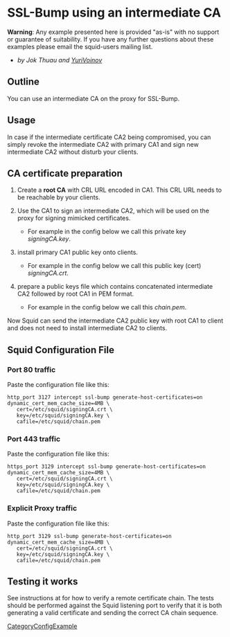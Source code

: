 # SSL-Bump using an intermediate CA

**Warning**: Any example presented here is provided "as-is" with no
support or guarantee of suitability. If you have any further questions
about these examples please email the squid-users mailing list.

  - *by Jok Thuau and
    [YuriVoinov](https://wiki.squid-cache.org/ConfigExamples/Intercept/SslBumpWithIntermediateCA/YuriVoinov#)*

## Outline

You can use an intermediate CA on the proxy for SSL-Bump.

## Usage

In case if the intermediate certificate CA2 being compromised, you can
simply revoke the intermediate CA2 with primary CA1 and sign new
intermediate CA2 without disturb your clients.

## CA certificate preparation

1.  Create a **root CA** with CRL URL encoded in CA1. This CRL URL needs
    to be reachable by your clients.

2.  Use the CA1 to sign an intermediate CA2, which will be used on the
    proxy for signing mimicked certificates.
    
      - For example in the config below we call this private key
        *signingCA.key*.

3.  install primary CA1 public key onto clients.
    
      - For example in the config below we call this public key (cert)
        *signingCA.crt*.

4.  prepare a public keys file which contains concatenated intermediate
    CA2 followed by root CA1 in PEM format.
    
      - For example in the config below we call this *chain.pem*.

Now Squid can send the intermediate CA2 public key with root CA1 to
client and does not need to install intermediate CA2 to clients.

## Squid Configuration File

### Port 80 traffic

Paste the configuration file like this:

    http_port 3127 intercept ssl-bump generate-host-certificates=on dynamic_cert_mem_cache_size=4MB \
       cert=/etc/squid/signingCA.crt \
       key=/etc/squid/signingCA.key \
       cafile=/etc/squid/chain.pem

### Port 443 traffic

Paste the configuration file like this:

    https_port 3129 intercept ssl-bump generate-host-certificates=on dynamic_cert_mem_cache_size=4MB \
       cert=/etc/squid/signingCA.crt \
       key=/etc/squid/signingCA.key \
       cafile=/etc/squid/chain.pem

### Explicit Proxy traffic

Paste the configuration file like this:

    http_port 3129 ssl-bump generate-host-certificates=on dynamic_cert_mem_cache_size=4MB \
       cert=/etc/squid/signingCA.crt \
       key=/etc/squid/signingCA.key \
       cafile=/etc/squid/chain.pem

## Testing it works

See instructions at
[](https://langui.sh/2009/03/14/checking-a-remote-certificate-chain-with-openssl/)
for how to verify a remote certificate chain. The tests should be
performed against the Squid listening port to verify that it is both
generating a valid certificate and sending the correct CA chain
sequence.

[CategoryConfigExample](https://wiki.squid-cache.org/ConfigExamples/Intercept/SslBumpWithIntermediateCA/CategoryConfigExample#)
